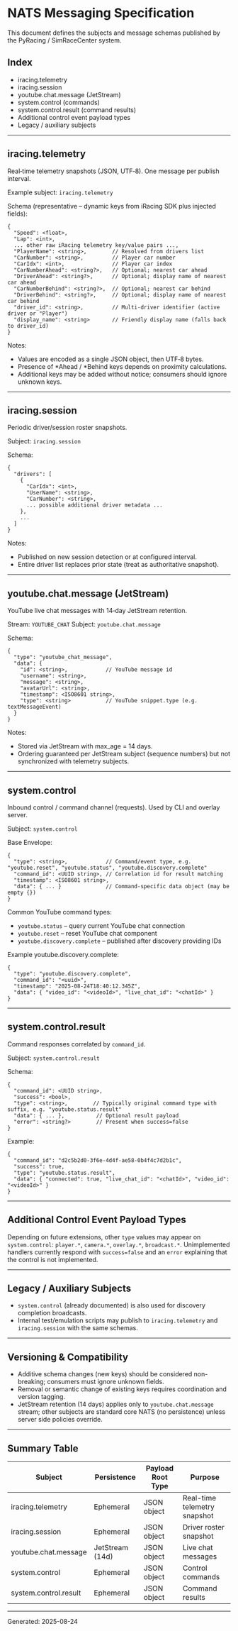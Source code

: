 # NATS Messaging Specification

This document defines the subjects and message schemas published by the PyRacing / SimRaceCenter system.

## Index
- iracing.telemetry
- iracing.session
- youtube.chat.message (JetStream)
- system.control (commands)
- system.control.result (command results)
- Additional control event payload types
- Legacy / auxiliary subjects

---
## iracing.telemetry
Real‑time telemetry snapshots (JSON, UTF‑8). One message per publish interval.

Example subject: `iracing.telemetry`

Schema (representative – dynamic keys from iRacing SDK plus injected fields):
```
{
  "Speed": <float>,
  "Lap": <int>,
  ... other raw iRacing telemetry key/value pairs ...,
  "PlayerName": <string>,        // Resolved from drivers list
  "CarNumber": <string>,         // Player car number
  "CarIdx": <int>,               // Player car index
  "CarNumberAhead": <string?>,   // Optional; nearest car ahead
  "DriverAhead": <string?>,      // Optional; display name of nearest car ahead
  "CarNumberBehind": <string?>,  // Optional; nearest car behind
  "DriverBehind": <string?>,     // Optional; display name of nearest car behind
  "driver_id": <string>,         // Multi‑driver identifier (active driver or "Player")
  "display_name": <string>       // Friendly display name (falls back to driver_id)
}
```
Notes:
- Values are encoded as a single JSON object, then UTF‑8 bytes.
- Presence of *Ahead / *Behind keys depends on proximity calculations.
- Additional keys may be added without notice; consumers should ignore unknown keys.

---
## iracing.session
Periodic driver/session roster snapshots.

Subject: `iracing.session`

Schema:
```
{
  "drivers": [
    {
      "CarIdx": <int>,
      "UserName": <string>,
      "CarNumber": <string>,
      ... possible additional driver metadata ...
    },
    ...
  ]
}
```
Notes:
- Published on new session detection or at configured interval.
- Entire driver list replaces prior state (treat as authoritative snapshot).

---
## youtube.chat.message (JetStream)
YouTube live chat messages with 14‑day JetStream retention.

Stream: `YOUTUBE_CHAT`
Subject: `youtube.chat.message`

Schema:
```
{
  "type": "youtube_chat_message",
  "data": {
    "id": <string>,            // YouTube message id
    "username": <string>,
    "message": <string>,
    "avatarUrl": <string>,
    "timestamp": <ISO8601 string>,
    "type": <string>           // YouTube snippet.type (e.g. textMessageEvent)
  }
}
```
Notes:
- Stored via JetStream with max_age = 14 days.
- Ordering guaranteed per JetStream subject (sequence numbers) but not synchronized with telemetry subjects.

---
## system.control
Inbound control / command channel (requests). Used by CLI and overlay server.

Subject: `system.control`

Base Envelope:
```
{
  "type": <string>,            // Command/event type, e.g. "youtube.reset", "youtube.status", "youtube.discovery.complete"
  "command_id": <UUID string>, // Correlation id for result matching
  "timestamp": <ISO8601 string>,
  "data": { ... }              // Command-specific data object (may be empty {})
}
```
Common YouTube command types:
- `youtube.status` – query current YouTube chat connection
- `youtube.reset` – reset YouTube chat component
- `youtube.discovery.complete` – published after discovery providing IDs

Example youtube.discovery.complete:
```
{
  "type": "youtube.discovery.complete",
  "command_id": "<uuid>",
  "timestamp": "2025-08-24T18:40:12.345Z",
  "data": { "video_id": "<videoId>", "live_chat_id": "<chatId>" }
}
```

---
## system.control.result
Command responses correlated by `command_id`.

Subject: `system.control.result`

Schema:
```
{
  "command_id": <UUID string>,
  "success": <bool>,
  "type": <string>,        // Typically original command type with suffix, e.g. "youtube.status.result"
  "data": { ... },          // Optional result payload
  "error": <string?>        // Present when success=false
}
```

Example:
```
{
  "command_id": "d2c5b2d0-3f6e-4d4f-ae58-0b4f4c7d2b1c",
  "success": true,
  "type": "youtube.status.result",
  "data": { "connected": true, "live_chat_id": "<chatId>", "video_id": "<videoId>" }
}
```

---
## Additional Control Event Payload Types
Depending on future extensions, other `type` values may appear on `system.control`: `player.*`, `camera.*`, `overlay.*`, `broadcast.*`. Unimplemented handlers currently respond with `success=false` and an `error` explaining that the control is not implemented.

---
## Legacy / Auxiliary Subjects
- `system.control` (already documented) is also used for discovery completion broadcasts.
- Internal test/emulation scripts may publish to `iracing.telemetry` and `iracing.session` with the same schemas.

---
## Versioning & Compatibility
- Additive schema changes (new keys) should be considered non-breaking; consumers must ignore unknown fields.
- Removal or semantic change of existing keys requires coordination and version tagging.
- JetStream retention (14 days) applies only to `youtube.chat.message` stream; other subjects are standard core NATS (no persistence) unless server side policies override.

---
## Summary Table
| Subject                | Persistence | Payload Root Type | Purpose |
|------------------------|-------------|-------------------|---------|
| iracing.telemetry      | Ephemeral   | JSON object       | Real-time telemetry snapshot |
| iracing.session        | Ephemeral   | JSON object       | Driver roster snapshot |
| youtube.chat.message   | JetStream (14d) | JSON object   | Live chat messages |
| system.control         | Ephemeral   | JSON object       | Control commands |
| system.control.result  | Ephemeral   | JSON object       | Command results |

---
Generated: 2025-08-24
